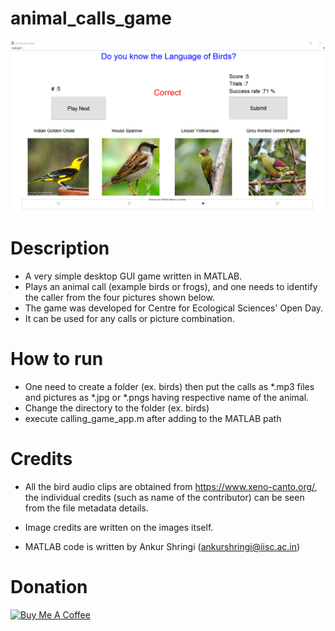 # animal_calls_game

![calling_game_app](calling_game_app.PNG)

# Description

* A very simple desktop GUI game written in MATLAB. 
* Plays an animal call (example birds or frogs), and one needs to identify the caller from the four pictures shown below. 
* The game was developed for Centre for Ecological Sciences' Open Day. 
* It can be used for any calls or picture combination. 

# How to run

* One need to create a folder (ex. birds) then put the calls as *.mp3 files and pictures as *.jpg or *.pngs having respective name of the animal.
* Change the directory to the folder (ex. birds) 
* execute calling_game_app.m after adding to the MATLAB path

# Credits

* All the bird audio clips are obtained from https://www.xeno-canto.org/, the individual credits (such as name of the contributor) can be seen from the file metadata details.

* Image credits are written on the images itself.

* MATLAB code is written by Ankur Shringi (ankurshringi@iisc.ac.in)

# Donation

<a href="https://www.buymeacoffee.com/shringi" target="_blank"><img src="https://cdn.buymeacoffee.com/buttons/default-orange.png" alt="Buy Me A Coffee" height="41" width="174"></a>